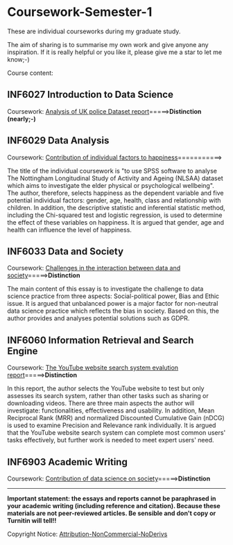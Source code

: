 # Coursework-Semester-1

These are individual courseworks during my graduate study. 

The aim of sharing is to summarise my own work and give anyone any inspiration. If it is really helpful or you like it, please give me a star to let me know;-)

Course  content:

## INF6027 Introduction to Data Science
Coursework: [Analysis of UK police Dataset report](https://github.com/H-Z-Kevin/Coursework-Semester-1/blob/master/Coursework-Final-Version/Introduction_to_Data_Science.pdf)=====>**Distinction (nearly;-)**

## INF6029 Data Analysis

Coursework: [Contribution of individual factors to happiness](https://github.com/H-Z-Kevin/Coursework-Semester-1/blob/master/Coursework-Final-Version/Data_Analysis.pdf)===========>

The title of the individual coursework is "to use SPSS software to analyse The Nottingham Longitudinal Study of Activity and Ageing (NLSAA) dataset which aims to investigate the elder physical or psychological wellbeing". The author, therefore, selects happiness as the dependent variable and five potential individual factors: gender, age, health, class and relationship with children. In addition, the descriptive statistic and inferential statistic method, including the Chi-squared test and logistic regression, is used to determine the effect of these variables on happiness. It is argued that gender, age and health can influence the level of happiness.

## INF6033 Data and Society

Coursework: [Challenges in the interaction between data and society](https://github.com/H-Z-Kevin/Coursework-Semester-1/blob/master/Coursework-Final-Version/Data_and_Society.pdf)=====>**Distinction**

The main content of this essay is to investigate the challenge to data science practice from three aspects: Social-political power, Bias and Ethic issue. It is argued that unbalanced power is a major factor for non-neutral data science practice which reflects the bias in society. Based on this, the author provides and analyses potential solutions such as GDPR.

## INF6060 Information Retrieval and Search Engine
Coursework: [The YouTube website search system evalution report](https://github.com/H-Z-Kevin/Coursework-Semester-1/blob/master/Coursework-Final-Version/Information_Retrieval.pdf)=====>**Distinction**

In this report, the author selects the YouTube website to test but only assesses its search system, rather than other tasks such as sharing or downloading videos. There are three main aspects the author will investigate: functionalities, effectiveness and usability. In addition, Mean Reciprocal Rank (MRR) and normalized Discounted Cumulative Gain (nDCG) is used to examine Precision and Relevance rank individually. It is argued that the YouTube website search system can complete most common users' tasks effectively, but further work is needed to meet expert users' need.

## INF6903 Academic Writing
Coursework: [Contribution of data science on society](https://github.com/H-Z-Kevin/Coursework-Semester-1/blob/master/Coursework-Final-Version/Academic_Writing.pdf)=====>**Distinction**

------------------------------------------------------------------------------------------------------------------------------
**Important statement: the essays and reports cannot be paraphrased in your academic writing (including reference and citation). Because these materials are not peer-reviewed articles. Be sensible and don't copy or Turnitin will tell!!**

Copyright Notice: [Attribution-NonCommercial-NoDerivs](https://creativecommons.org/licenses/by-nc-nd/3.0/deed.en)
